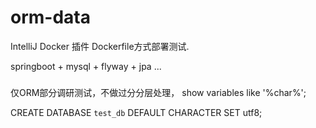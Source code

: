 # orm-data

IntelliJ Docker 插件 Dockerfile方式部署测试.

springboot + mysql + flyway + jpa ...

### 
仅ORM部分调研测试，不做过分分层处理，
show variables like '%char%';

CREATE DATABASE `test_db` DEFAULT CHARACTER SET utf8; 


